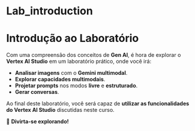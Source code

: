 # Lab_introduction

# **Introdução ao Laboratório**

Com uma compreensão dos conceitos de **Gen AI**, é hora de explorar o **Vertex AI Studio** em um laboratório prático, onde você irá:

- **Analisar imagens** com o **Gemini multimodal**.  
- **Explorar capacidades multimodais**.  
- **Projetar prompts** nos modos **livre** e **estruturado**.  
- **Gerar conversas**.  

Ao final deste laboratório, você será capaz de **utilizar as funcionalidades do Vertex AI Studio** discutidas neste curso.  

🎉 **Divirta-se explorando!**